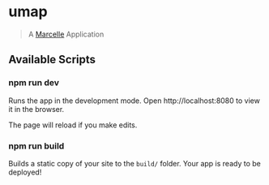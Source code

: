 # umap

> A [Marcelle](https://marcelle.netlify.app) Application

## Available Scripts

### npm run dev

Runs the app in the development mode.
Open http://localhost:8080 to view it in the browser.

The page will reload if you make edits.

### npm run build

Builds a static copy of your site to the `build/` folder.
Your app is ready to be deployed!
